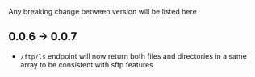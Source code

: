
Any breaking change between version will be listed here

## 0.0.6 -> 0.0.7
- `/ftp/ls` endpoint will now return both files and directories in a same array to be consistent with sftp features
